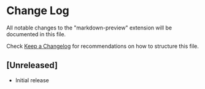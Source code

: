 # Change Log

All notable changes to the "markdown-preview" extension will be documented in this file.

Check [Keep a Changelog](http://keepachangelog.com/) for recommendations on how to structure this file.

## [Unreleased]

- Initial release